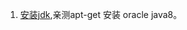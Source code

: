 1. [安装jdk](https://blog.csdn.net/u012707739/article/details/78489833),亲测apt-get 安装 oracle java8。        
